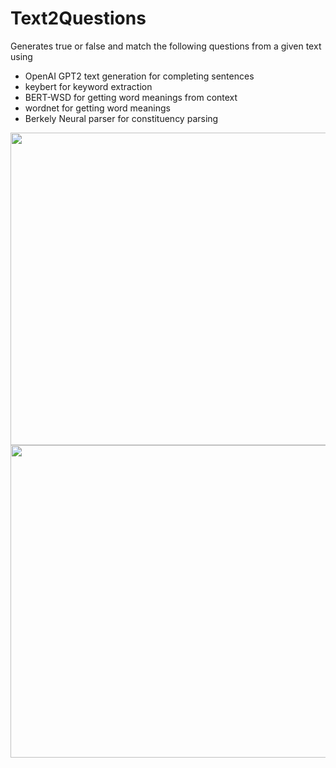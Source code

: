 # Text2Questions

Generates true or false and match the following questions from a given text using
* OpenAI GPT2 text generation for completing sentences
* keybert for keyword extraction
* BERT-WSD for getting word meanings from context
* wordnet for getting word meanings
* Berkely Neural parser for constituency parsing

<img src="github.com/mit-riya/Text2Questions/assets/95142933/667715fb-0b22-4905-884b-952dc5f39c66" width="1250" height="500">


<img src="github.com/mit-riya/Text2Questions/assets/95142933/fd6c6683-40cb-4c2a-b821-00e0ea31c7a6" width="1250" height="500">


